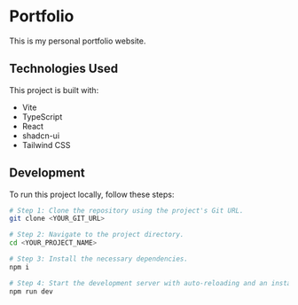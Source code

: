 # Portfolio

This is my personal portfolio website.

## Technologies Used

This project is built with:

- Vite
- TypeScript
- React
- shadcn-ui
- Tailwind CSS

## Development

To run this project locally, follow these steps:

```sh
# Step 1: Clone the repository using the project's Git URL.
git clone <YOUR_GIT_URL>

# Step 2: Navigate to the project directory.
cd <YOUR_PROJECT_NAME>

# Step 3: Install the necessary dependencies.
npm i

# Step 4: Start the development server with auto-reloading and an instant preview.
npm run dev
```